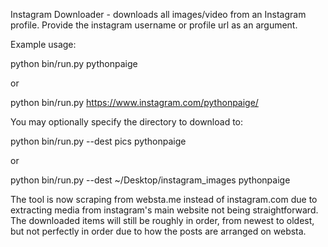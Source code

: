 Instagram Downloader - downloads all images/video from an Instagram profile.
Provide the instagram username or profile url as an argument.


Example usage:


python bin/run.py pythonpaige

or

python bin/run.py https://www.instagram.com/pythonpaige/



You may optionally specify the directory to download to:


python bin/run.py --dest pics pythonpaige

or

python bin/run.py --dest ~/Desktop/instagram_images pythonpaige


The tool is now scraping from websta.me instead of instagram.com due to
extracting media from instagram's main website not being straightforward.
The downloaded items will still be roughly in order, from newest to oldest,
but not perfectly in order due to how the posts are arranged on websta.